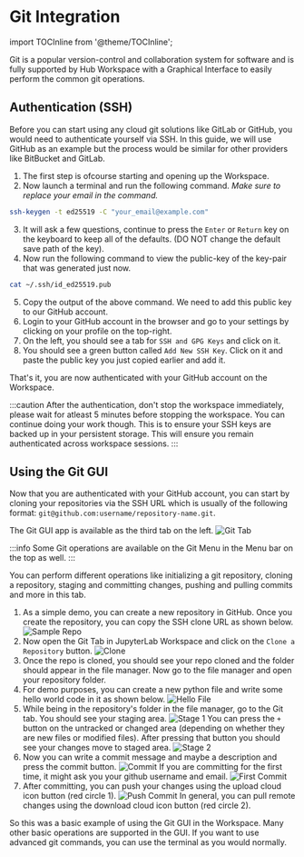 # Git Integration

import TOCInline from '@theme/TOCInline';

Git is a popular version-control and collaboration system for software and is fully supported by Hub Workspace with a Graphical Interface to easily perform the common git operations.

## Authentication (SSH)

Before you can start using any cloud git solutions like GitLab or GitHub, you would need to authenticate yourself via SSH. In this guide, we will use GitHub as an example but the process would be similar for other providers like BitBucket and GitLab.

1. The first step is ofcourse starting and opening up the Workspace.
2. Now launch a terminal and run the following command. _Make sure to replace your email in the command._
```bash
ssh-keygen -t ed25519 -C "your_email@example.com"
```
3. It will ask a few questions, continue to press the `Enter` or `Return` key on the keyboard to keep all of the defaults. (DO NOT change the default save path of the key).
4. Now run the following command to view the public-key of the key-pair that was generated just now.
```bash
cat ~/.ssh/id_ed25519.pub
```
5. Copy the output of the above command. We need to add this public key to our GitHub account.
6. Login to your GitHub account in the browser and go to your settings by clicking on your profile on the top-right.
7. On the left, you should see a tab for `SSH and GPG Keys` and click on it.
8. You should see a green button called `Add New SSH Key`. Click on it and paste the public key you just copied earlier and add it.

That's it, you are now authenticated with your GitHub account on the Workspace.

:::caution
After the authentication, don't stop the workspace immediately, please wait for atleast 5 minutes before stopping the workspace. You can continue doing your work though. This is to ensure your SSH keys are backed up in your persistent storage. This will ensure you remain authenticated across workspace sessions.
:::

## Using the Git GUI

Now that you are authenticated with your GitHub account, you can start by cloning your repositories via the SSH URL which is usually of the following format: `git@github.com:username/repository-name.git`.

The Git GUI app is available as the third tab on the left.
![Git Tab](/img/workspace/git_tab.svg)

:::info
Some Git operations are available on the Git Menu in the Menu bar on the top as well.
:::

You can perform different operations like initializing a git repository, cloning a repository, staging and committing changes, pushing and pulling commits and more in this tab.

1. As a simple demo, you can create a new repository in GitHub. Once you create the repository, you can copy the SSH clone URL as shown below.
![Sample Repo](/img/workspace/sample_repo.svg)
2. Now open the Git Tab in JupyterLab Workspace and click on the `Clone a Repository` button.
![Clone](/img/workspace/clone_repo.svg)
4. Once the repo is cloned, you should see your repo cloned and the folder should appear in the file manager. Now go to the file manager and open your repository folder.
5. For demo purposes, you can create a new python file and write some hello world code in it as shown below.
![Hello File](/img/workspace/create_file_repo.svg)
6. While being in the repository's folder in the file manager, go to the Git tab. You should see your staging area.
![Stage 1](/img/workspace/stage1.svg)
You can press the `+` button on the untracked or changed area (depending on whether they are new files or modified files). After pressing that button you should see your changes move to staged area.
![Stage 2](/img/workspace/stage2.svg)
7. Now you can write a commit message and maybe a description and press the commit button.
![Commit](/img/workspace/commit.svg)
If you are committing for the first time, it might ask you your github username and email.
![First Commit](/img/workspace/first_commit.svg)
8. After committing, you can push your changes using the upload cloud icon button (red circle 1).
![Push Commit](/img/workspace/push_pull.svg)
In general, you can pull remote changes using the download cloud icon button (red circle 2).

So this was a basic example of using the Git GUI in the Workspace. Many other basic operations are supported in the GUI. If you want to use advanced git commands, you can use the terminal as you would normally.


